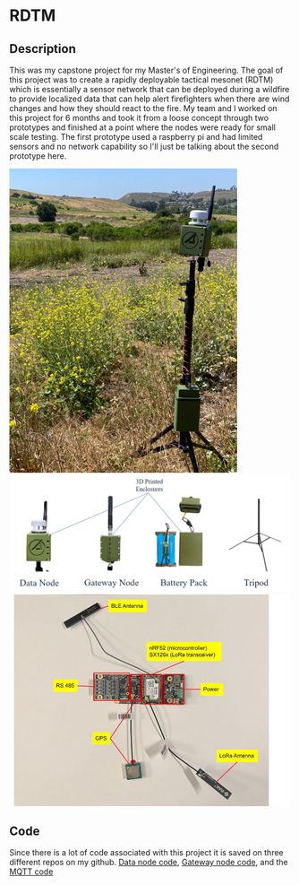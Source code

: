 # RDTM
## Description
This was my capstone project for my Master's of Engineering. The goal of this project was to create a rapidly deployable tactical mesonet (RDTM) which is essentially a sensor network that can be deployed during a wildfire to provide localized data that can help alert firefighters when there are wind changes and how they should react to the fire.
My team and I worked on this project for 6 months and took it from a loose concept through two prototypes and finished at a point where the nodes were ready for small scale testing. The first prototype used a raspberry pi and had limited sensors and no network capability so I'll just be talking about the second prototype here.

![PROTOTYPE IMAGE](https://github.com/lukajuci/Engineering-Portfolio/blob/main/images/RDTM/in_use.png)
![components](https://github.com/lukajuci/Engineering-Portfolio/blob/main/images/RDTM/rdtm_breakdown.png)
![board breakdown](https://github.com/lukajuci/Engineering-Portfolio/blob/main/images/RDTM/RAK%20board.jpg)

## Code
Since there is a lot of code associated with this project it is saved on three different repos on my github. [Data node code](https://github.com/lukajuci/RDTMData), [Gateway node code](https://github.com/lukajuci/RDTMGateway), and the [MQTT code](https://github.com/lukajuci/RDTMmqtt)
